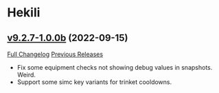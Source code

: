 # Hekili

## [v9.2.7-1.0.0b](https://github.com/Hekili/hekili/tree/v9.2.7-1.0.0b) (2022-09-15)
[Full Changelog](https://github.com/Hekili/hekili/compare/v9.2.7-1.0.0a...v9.2.7-1.0.0b) [Previous Releases](https://github.com/Hekili/hekili/releases)

- Fix some equipment checks not showing debug values in snapshots.  Weird.  
- Support some simc key variants for trinket cooldowns.  
